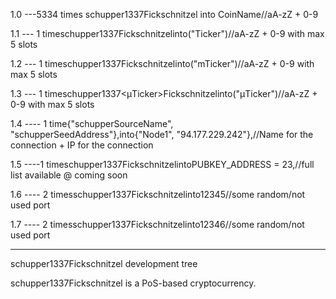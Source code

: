 1.0 ---5334 times
schupper1337<CoinName>Fickschnitzel
into
CoinName//aA-zZ + 0-9 

1.1 --- 1 timeschupper1337<Ticker>Fickschnitzelinto("Ticker")//aA-zZ + 0-9 with max 5 slots

1.2 --- 1 timeschupper1337<mTicker>Fickschnitzelinto("mTicker")//aA-zZ + 0-9 with max 5 slots

1.3 --- 1 timeschupper1337<μTicker>Fickschnitzelinto("μTicker")//aA-zZ + 0-9 with max 5 slots

1.4 ---- 1 time{"schupperSourceName", "schupperSeedAddress"},into{"Node1", "94.177.229.242"},//Name for the connection + IP for the connection

1.5 ----1 timeschupper1337<AddressLetter>FickschnitzelintoPUBKEY_ADDRESS = 23,//full list available @ coming soon

1.6 ---- 2 timesschupper1337<rpcport>Fickschnitzelinto12345//some random/not used port

1.7 ---- 2 timesschupper1337<p2port>Fickschnitzelinto12346//some random/not used port

---------------------------------------------





schupper1337<CoinName>Fickschnitzel development tree

schupper1337<CoinName>Fickschnitzel is a PoS-based cryptocurrency.


